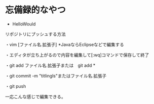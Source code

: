 # 忘備録的なやつ

* HelloWould


リポジトリにプッシュする方法

・vim [ファイル名.拡張子]
*JavaならEclipseなどで編集する

・エディタが立ち上がるので内容を編集して[:wq]コマンドで保存して終了

・git add ファイル名.拡張子または　git add *

・git commit -m "titlingls"またはファイル名.拡張子

・git push

一応こんな感じで編集できる。
